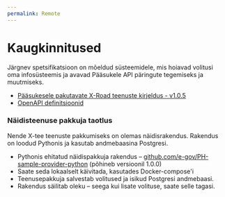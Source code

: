 ```yaml
---
permalink: Remote
---
```


# Kaugkinnitused

Järgnev spetsifikatsioon on mõeldud süsteemidele, mis hoiavad volitusi oma infosüsteemis ja avavad Pääsukele API päringute tegemiseks ja muutmiseks.


* [Pääsukesele pakutavate X-Road teenuste kirjeldus - v1.0.5](https://e-gov.github.io/PH-Doku/files/xroad-services-offered-to-paasuke-v1.0.5.pdf)
* [OpenAPI definitsioonid](https://app.swaggerhub.com/apis/TUGI/x-road-services-consumed-by-paasuke/)

### Näidisteenuse pakkuja taotlus

Nende X-tee teenuste pakkumiseks on olemas näidisrakendus. Rakendus on loodud Pythonis ja kasutab andmebaasina Postgresi.

* Pythonis ehitatud näidispakkuja rakendus – [github.com/e-gov/PH-sample-provider-python](https://github.com/e-gov/PH-sample-provider-python) (põhineb versioonil 1.0.0)
* Saate seda lokaalselt käivitada, kasutades Docker-compose'i
* Teenusepakkuja salvestab volitused ja isikud Postgresi andmebaasi.
* Rakendus säilitab oleku – seega kui lisate volituse, saate selle tagasi.


